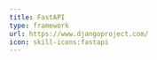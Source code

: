 ```yaml
---
title: FastAPI
type: framework
url: https://www.djangoproject.com/
icon: skill-icons:fastapi
---
```

